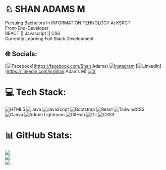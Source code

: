 # ♘ SHAN ADAMS M
Pursuing Bachelors In INFORMATION TEHNOLOGY At KSRCT<br>Front-End-Developer<br>REACT || Javascript || CSS<br>Currently Learning Full-Stack Development<br>


## 🌐 Socials:
[![Facebook](https://img.shields.io/badge/Facebook-%231877F2.svg?logo=Facebook&logoColor=white)](https://facebook.com/Shan Adams) [![Instagram](https://img.shields.io/badge/Instagram-%23E4405F.svg?logo=Instagram&logoColor=white)](https://instagram.com/_adams_.45) [![LinkedIn](https://img.shields.io/badge/LinkedIn-%230077B5.svg?logo=linkedin&logoColor=white)](https://linkedin.com/in/Shan Adams M) [![X](https://img.shields.io/badge/X-black.svg?logo=X&logoColor=white)](https://x.com/AdamsS045) 

# 💻 Tech Stack:
![HTML5](https://img.shields.io/badge/html5-%23E34F26.svg?style=for-the-badge&logo=html5&logoColor=white) ![Java](https://img.shields.io/badge/java-%23ED8B00.svg?style=for-the-badge&logo=openjdk&logoColor=white) ![JavaScript](https://img.shields.io/badge/javascript-%23323330.svg?style=for-the-badge&logo=javascript&logoColor=%23F7DF1E) ![Bootstrap](https://img.shields.io/badge/bootstrap-%238511FA.svg?style=for-the-badge&logo=bootstrap&logoColor=white) ![React](https://img.shields.io/badge/react-%2320232a.svg?style=for-the-badge&logo=react&logoColor=%2361DAFB) ![TailwindCSS](https://img.shields.io/badge/tailwindcss-%2338B2AC.svg?style=for-the-badge&logo=tailwind-css&logoColor=white) ![Canva](https://img.shields.io/badge/Canva-%2300C4CC.svg?style=for-the-badge&logo=Canva&logoColor=white) ![Adobe Lightroom](https://img.shields.io/badge/Adobe%20Lightroom-31A8FF.svg?style=for-the-badge&logo=Adobe%20Lightroom&logoColor=white) ![GitHub](https://img.shields.io/badge/github-%23121011.svg?style=for-the-badge&logo=github&logoColor=white) ![Git](https://img.shields.io/badge/git-%23F05033.svg?style=for-the-badge&logo=git&logoColor=white) ![CSS3](https://img.shields.io/badge/css3-%231572B6.svg?style=for-the-badge&logo=css3&logoColor=white)
# 📊 GitHub Stats:
![](https://github-readme-stats.vercel.app/api?username=adams045&theme=dark&hide_border=false&include_all_commits=false&count_private=false)<br/>
![](https://github-readme-streak-stats.herokuapp.com/?user=adams045&theme=dark&hide_border=false)<br/>
![](https://github-readme-stats.vercel.app/api/top-langs/?username=adams045&theme=dark&hide_border=false&include_all_commits=false&count_private=false&layout=compact)

<!-- Proudly created with GPRM ( https://gprm.itsvg.in ) -->
